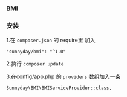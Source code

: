 ### BMI
### 安装
1.在 `composer.json` 的 require里 加入
```
"sunnyday/bmi": "^1.0"
```

2.执行 `composer update`

3.在config/app.php 的 `providers` 数组加入一条
```
Sunnyday\BMI\BMIServiceProvider::class,
```
